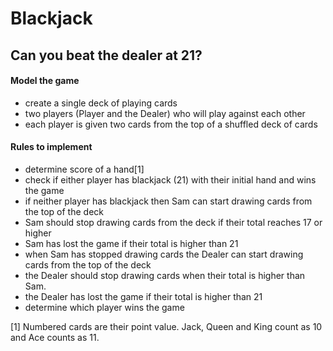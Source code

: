 Blackjack
======================================

## Can you beat the dealer at 21?

#### Model the game
* create a single deck of playing cards
* two players (Player and the Dealer) who will play against each other
* each player is given two cards from the top of a shuffled deck of cards

#### Rules to implement
* determine score of a hand[1]
* check if either player has blackjack (21) with their initial hand and wins the game
* if neither player has blackjack then Sam can start drawing cards from the top of the deck
* Sam should stop drawing cards from the deck if their total reaches 17 or higher
* Sam has lost the game if their total is higher than 21
* when Sam has stopped drawing cards the Dealer can start drawing cards from the top of the deck
* the Dealer should stop drawing cards when their total is higher than Sam.
* the Dealer has lost the game if their total is higher than 21
* determine which player wins the game

[1] Numbered cards are their point value. Jack, Queen and King count as 10 and Ace counts as 11.
